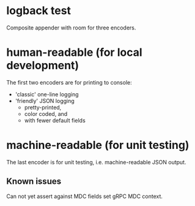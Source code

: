 # logback test
Composite appender with room for three encoders.

# human-readable (for local development)
The first two encoders are for printing to console:

- 'classic' one-line logging
- 'friendly' JSON logging
  - pretty-printed,
  - color coded, and
  - with fewer default fields

# machine-readable (for unit testing)
The last encoder is for unit testing, i.e. machine-readable JSON output.

## Known issues
Can not yet assert against MDC fields set gRPC MDC context.